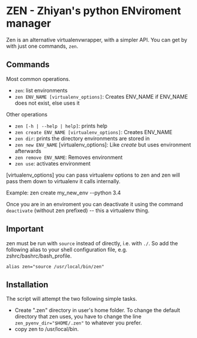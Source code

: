 # **ZEN** - Zhiyan's python ENviroment manager

Zen is an alternative virtualenvwrapper, with a simpler API.
You can get by with just one commands, `zen`.

## Commands

Most common operations.
* `zen`: list environments
* `zen ENV_NAME [virtualenv_options]`: Creates ENV_NAME if ENV_NAME does not exist, else uses it

Other operations

* `zen [-h | --help | help]`: prints help
* `zen create ENV_NAME [virtualenv_options]`: Creates ENV_NAME
* `zen dir`: prints the directory environments are stored in
* `zen new ENV_NAME` [virtualenv_options]: Like *create* but uses environment afterwards
* `zen remove ENV_NAME`: Removes environment
* `zen use`: activates environment

[virtualenv_options] you can pass virtualenv options to zen and zen will pass them down to
virtualenv it calls internally.

Example:
  zen create my_new_env --python 3.4

Once you are in an enviroment you can deactivate it using the command `deactivate` (without zen
prefixed) -- this a virtualenv thing.


## Important

zen must be run with `source` instead of directly, i.e. with `./`. So add the
following alias to your shell configuration file, e.g.
zshrc/bashrc/bash_profile.

`alias zen="source /usr/local/bin/zen"`

## Installation
The script will attempt the two following simple tasks.
* Create ".zen" directory in user's home folder. To change the default
  directory that zen uses, you have to change the line
  `zen_pyenv_dir="$HOME/.zen"` to whatever you prefer.
* copy zen to /usr/local/bin.
